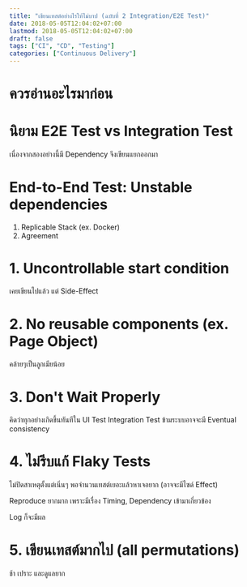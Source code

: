 ```yaml
---
title: "เขียนเทสต์อย่างไรให้ไม่บาป (ฉบับที่ 2 Integration/E2E Test)"
date: 2018-05-05T12:04:02+07:00
lastmod: 2018-05-05T12:04:02+07:00
draft: false
tags: ["CI", "CD", "Testing"]
categories: ["Continuous Delivery"]
---
```


# ควรอ่านอะไรมาก่อน

# นิยาม E2E Test vs Integration Test

เนื่องจากสองอย่างนี้มี Dependency จึงเขียนแยกออกมา

# End-to-End Test: Unstable dependencies
1. Replicable Stack (ex. Docker)
2. Agreement

# 1. Uncontrollable start condition
เคยเขียนไปแล้ว แต่ Side-Effect


# 2. No reusable components (ex. Page Object)
คล้ายๆเป็นลูกเมียน้อย

# 3. Don't Wait Properly
คิดว่าทุกอย่างเกิดขึ้นทันทีใน UI Test
Integration Test ข้ามระบบอาจจะมี Eventual consistency

# 4. ไม่รีบแก้ Flaky Tests
ไม่ปิดสาเหตุตั้งแต่เนิ่นๆ พอจำนวนเทสต์เยอะแล้วหาเจอยาก (อาจจะมีไซด์ Effect)

Reproduce ยากมาก เพราะมีเรื่อง Timing, Dependency เข้ามาเกี่ยวข้อง

Log ก็จะมีผล

# 5. เขียนเทสต์มากไป (all permutations)
ช้า เปราะ และดูแลยาก
